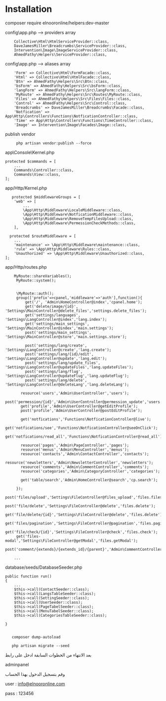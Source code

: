 # Installation
composer require elnooronline/helpers:dev-master
   
   
   config\app.php  --> providers array

        Collective\Html\HtmlServiceProvider::class,
        DaveJamesMiller\Breadcrumbs\ServiceProvider::class,
        Intervention\Image\ImageServiceProvider::class,
        AhmedFathy\Helpers\ServiceProvider::class,


  config\app.php  --> aliases array
  
        'Form' => Collective\Html\FormFacade::class,
        'Html' => Collective\Html\HtmlFacade::class,
        'Btn' => AhmedFathy\Helpers\Src\Btn::class,
        'bsForm' => AhmedFathy\Helpers\Src\bsForm::class,
        'langForm' => AhmedFathy\Helpers\Src\langForm::class,
        'MyRoute' => AhmedFathy\Helpers\Src\Routes\MyRoute::class,
        'Files' => AhmedFathy\Helpers\Src\Files\Files::class,
        'Control' => AhmedFathy\Helpers\Src\Control::class,
        'Breadcrumbs' => DaveJamesMiller\Breadcrumbs\Facade::class,
        'Notfication' => App\Http\Controllers\Functions\NotficationController::class,
        'Time' => App\Http\Controllers\Functions\TimeController::class,
        'Image' => Intervention\Image\Facades\Image::class,

 publish vendor 
 
         php artisan vendor:publish --force


   app\Console\Kernel.php

    protected $commands = [
        ...
        Commands\Controller::class,
        Commands\View::class,    
    ];

    
 app/Http/Kernel.php


       protected $middlewareGroups = [
        'web' => [
            ...
            \App\Http\Middleware\LocaleMiddleware::class,
            \App\Http\Middleware\NotficationMiddleware::class,
            \App\Http\Middleware\RemoveTempFilesUpload::class,
            \App\Http\Middleware\PermessionCheckMethods::class,
        ],

      protected $routeMiddleware = [
        ...
        'maintenance' => \App\Http\Middleware\maintenance::class,
        'rule' => \App\Http\Middleware\Rules::class,
        'Unauthorized' => \App\Http\Middleware\Unauthorized::class,
    ];

   app/Http/routes.php


        MyRoute::shareVariables();
         MyRoute::system();


         \MyRoute::auth();
         group(['prefix'=>cpanel,'middleware'=>'auth'],function(){
             get('/', 'Admin\HomeController@index','cpanel.home');
             get('delete/image/{id}', 'Settings\MainController@delete_files','settings.delete_files');
             get('settings/languages', 'Settings\LangController@index','lang.index');
             get('settings/main_settings', 'Settings\MainController@index','main.settings');
             post('settings/main_settings', 'Settings\MainController@store','main.settings.store');

             post('settings/lang/create', 'Settings\LangController@create','lang.create');
             post('settings/lang/{id}/edit', 'Settings\LangController@update','lang.edit');
             post('settings/lang/update_files', 'Settings\LangController@updateFiles','lang.updateFiles');
             post('settings/lang/flug', 'Settings\LangController@updateFlug','lang.updateFlug');
             post('settings/lang/delete', 'Settings\LangController@deleteLang','lang.deleteLang');

           resource('users','Admin\UserController','users');
           post('permession/{id}','Admin\UserController@permession_update','users.permession_update');
           get('profile','Admin\UserController@getEditProfile');
           post('profile','Admin\UserController@postEditProfile');

           get('notfications','Functions\NotficationController@live');
           get('notfications/see','Functions\NotficationController@seeOnClick');
           get('notfications/read_all','Functions\NotficationController@read_all');

           resource('pages','Admin\PageController','pages');
           resource('menus','Admin\MenuController','menus');
           resource('contacts','Admin\ContactController','contacts');
           resource('newsletters','Admin\NewsletterController','newsletters');
           resource('comments','Admin\CommentController','comments');
           resource('categories','Admin\CategoryController','categories');

           get('table/search','Admin\HomeController@search','cp.search');

         });
         post('files/upload','Settings\FileController@files_upload','files.files_upload');
         post('file/delete','Settings\FileController@delete','files.delete');
         get('file/delete/{id}','Settings\FileController@delete','files.delete');
         get('files/pagination','Settings\FileController@pagination','files.pagination');
         get('file/check/{id}','Settings\FileController@check','files.check');
         get('files-modal','Settings\FileController@getModal','files.getModal');
         post('comment/{extends}/{extends_id}/{parent}','Admin\CommentController@mainStore','comment.mainStore');

        ...

   database/seeds/DatabaseSeeder.php

    public function run()
    {
        ...
        $this->call(ContactSeeder::class);
        $this->call(LangsTableSeeder::class);
        $this->call(SettingSeeder::class);
        $this->call(UserSeeder::class);
        $this->call(PageTabelSeeder::class);
        $this->call(MenuTabelSeeder::class);
        $this->call(CategoriesTableSeeder::class);
        
    }

    
       composer dump-autoload
 
       php artisan migrate --seed

بعد الانتهاء من الخطوات السابقة ادخل على رابط 

  adminpanel 
  
وقم بتسجيل الدخول  بهذا الحساب

  user : info@elnooronline.com

  pass : 123456
